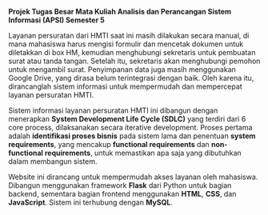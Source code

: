 **Projek Tugas Besar Mata Kuliah Analisis dan Perancangan Sistem Informasi (APSI) Semester 5**

Layanan persuratan dari HMTI saat ini masih dilakukan secara manual, di mana mahasiswa harus mengisi formulir dan mencetak dokumen untuk diletakkan di box HM, kemudian menghubungi sekretaris untuk pembuatan surat atau tanda tangan. Setelah itu, sekretaris akan menghubungi pemohon untuk mengambil surat. Penyimpanan data juga masih menggunakan Google Drive, yang dirasa belum terintegrasi dengan baik. Oleh karena itu, dirancanglah sistem informasi untuk mempermudah dan mempercepat layanan persuratan HMTI.

Sistem informasi layanan persuratan HMTI ini dibangun dengan menerapkan **System Development Life Cycle (SDLC)** yang terdiri dari 6 core process, dilaksanakan secara iterative development. Proses pertama adalah **identifikasi proses bisnis** pada sistem lama dan penentuan **system requirements**, yang mencakup **functional requirements** dan **non-functional requirements**, untuk memastikan apa saja yang dibutuhkan dalam membangun sistem.

Website ini dirancang untuk mempermudah akses layanan oleh mahasiswa. Dibangun menggunakan framework **Flask** dari Python untuk bagian backend, sementara bagian frontend menggunakan **HTML**, **CSS**, dan **JavaScript**. Sistem ini terhubung dengan **MySQL**.
